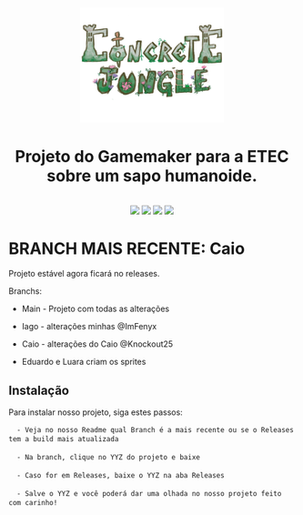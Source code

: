 <div align="center">
<img width="50%" src="/imgs/logo.png">
<h1> Projeto do Gamemaker para a ETEC sobre um sapo humanoide. </h1>
<br>
<img src="https://img.shields.io/github/commit-activity/w/ImFenyx/ConcreteJungle-GameEtec?style=for-the-badge&label=Altera%C3%A7%C3%B5es%20por%20semana&color=purple">
<img src="https://img.shields.io/github/created-at/ImFenyx/ConcreteJungle-GameEtec?style=for-the-badge&label=Criado%20em&color=purple">
<img src="https://img.shields.io/github/last-commit/ImFenyx/ConcreteJungle-GameEtec?style=for-the-badge&label=%C3%9Altima%20altera%C3%A7%C3%A3o&color=purple">
<img src="https://img.shields.io/github/repo-size/ImFenyx/ConcreteJungle-GameEtec?style=for-the-badge&label=Tamanho%20do%20Reposit%C3%B3rio&color=purple">
</div>

# BRANCH MAIS RECENTE: Caio

Projeto estável agora ficará no releases.

  Branchs:
- Main - Projeto com todas as alterações

- Iago - alterações minhas  @ImFenyx

- Caio - alterações do Caio  @Knockout25

- Eduardo e Luara criam os sprites

## Instalação

Para instalar nosso projeto, siga estes passos:

```
  - Veja no nosso Readme qual Branch é a mais recente ou se o Releases tem a build mais atualizada

  - Na branch, clique no YYZ do projeto e baixe

  - Caso for em Releases, baixe o YYZ na aba Releases

  - Salve o YYZ e você poderá dar uma olhada no nosso projeto feito com carinho!
```
